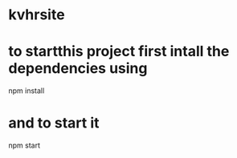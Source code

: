 # kvhrsite
# to startthis project first intall the dependencies using   
npm install

# and to start it
npm start
